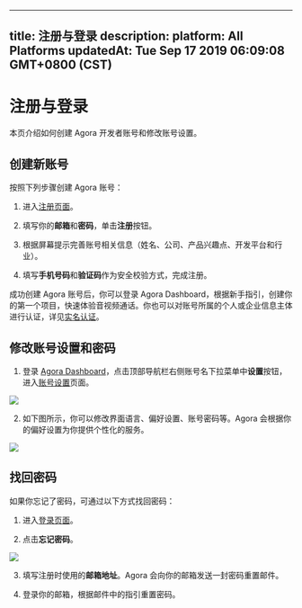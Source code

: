 
---
title: 注册与登录
description: 
platform: All Platforms
updatedAt: Tue Sep 17 2019 06:09:08 GMT+0800 (CST)
---
# 注册与登录
本页介绍如何创建 Agora 开发者账号和修改账号设置。

## 创建新账号
按照下列步骤创建 Agora 账号：

1. 进入[注册页面](https://sso.agora.io/cn/signup)。

2. 填写你的**邮箱**和**密码**，单击**注册**按钮。
 
3. 根据屏幕提示完善账号相关信息（姓名、公司、产品兴趣点、开发平台和行业）。

4. 填写**手机号码**和**验证码**作为安全校验方式，完成注册。

成功创建 Agora 账号后，你可以登录 Agora Dashboard，根据新手指引，创建你的第一个项目，快速体验音视频通话。你也可以对账号所属的个人或企业信息主体进行认证，详见[实名认证](../../cn/Audio%20Broadcast/identity_authentication.md)。

## 修改账号设置和密码

1. 登录 [Agora Dashboard](https://dashboard.agora.io)，点击顶部导航栏右侧账号名下拉菜单中**设置**按钮，进入[账号设置](https://dashboard.agora.io/settings)页面。

![](https://web-cdn.agora.io/docs-files/1563960156644)

2. 如下图所示，你可以修改界面语言、偏好设置、账号密码等。Agora 会根据你的偏好设置为你提供个性化的服务。

![](https://web-cdn.agora.io/docs-files/1563960733631)


## 找回密码

如果你忘记了密码，可通过以下方式找回密码：

1. 进入[登录页面](https://sso.agora.io/cn/signup)。

2. 点击**忘记密码**。

 ![](https://web-cdn.agora.io/docs-files/1552447886350)

3. 填写注册时使用的**邮箱地址**。Agora 会向你的邮箱发送一封密码重置邮件。

4. 登录你的邮箱，根据邮件中的指引重置密码。
